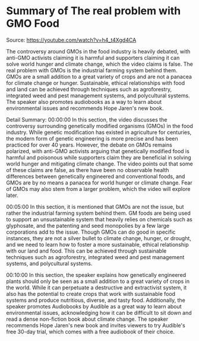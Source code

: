 # Summary of The real problem with GMO Food

Source: https://youtube.com/watch?v=h4_t4Xgd4CA

The controversy around GMOs in the food industry is heavily debated, with anti-GMO activists claiming it is harmful and supporters claiming it can solve world hunger and climate change, which the video claims is false. The real problem with GMOs is the industrial farming system behind them. GMOs are a small addition to a great variety of crops and are not a panacea for climate change or hunger. Sustainable, ethical relationships with food and land can be achieved through techniques such as agroforestry, integrated weed and pest management systems, and polycultural systems. The speaker also promotes audiobooks as a way to learn about environmental issues and recommends Hope Jaren's new book.

Detail Summary: 
00:00:00
In this section, the video discusses the controversy surrounding genetically modified organisms (GMOs) in the food industry. While genetic modification has existed in agriculture for centuries, the modern form of genetic engineering is more precise and has been practiced for over 40 years. However, the debate on GMOs remains polarized, with anti-GMO activists arguing that genetically modified food is harmful and poisonous while supporters claim they are beneficial in solving world hunger and mitigating climate change. The video points out that some of these claims are false, as there have been no observable health differences between genetically engineered and conventional foods, and GMOs are by no means a panacea for world hunger or climate change. Fear of GMOs may also stem from a larger problem, which the video will explore later.

00:05:00
In this section, it is mentioned that GMOs are not the issue, but rather the industrial farming system behind them. GM foods are being used to support an unsustainable system that heavily relies on chemicals such as glyphosate, and the patenting and seed monopolies by a few large corporations add to the issue. Though GMOs can do good in specific instances, they are not a silver bullet to climate change, hunger, or drought, and we need to learn how to foster a more sustainable, ethical relationship with our land and food. This can be achieved through sustainable techniques such as agroforestry, integrated weed and pest management systems, and polycultural systems.

00:10:00
In this section, the speaker explains how genetically engineered plants should only be seen as a small addition to a great variety of crops in the world. While it can perpetuate a destructive and extractivist system, it also has the potential to create crops that work with sustainable food systems and produce nutritious, diverse, and tasty food. Additionally, the speaker promotes Audiobooks by Audible as a great way to learn about environmental issues, acknowledging how it can be difficult to sit down and read a dense non-fiction book about climate change. The speaker recommends Hope Jaren's new book and invites viewers to try Audible's free 30-day trial, which comes with a free audiobook of their choice.

